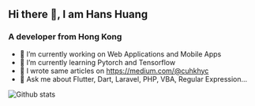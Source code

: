 ## Hi there 👋, I am Hans Huang
### A developer from Hong Kong
- 🔭 I’m currently working on Web Applications and Mobile Apps
- 🌱 I’m currently learning Pytorch and Tensorflow
- 📝 I wrote same articles on https://medium.com/@cuhkhyc
- 💬 Ask me about Flutter, Dart, Laravel, PHP, VBA, Regular Expression...

![Github stats](https://github-readme-stats.vercel.app/api?username=2000calories&theme=highcontrast&show_icons=true&count_private=true)

<!--
**2000calories/2000calories** is a ✨ _special_ ✨ repository because its `README.md` (this file) appears on your GitHub profile.

Here are some ideas to get you started:

- 🔭 I’m currently working on ...
- 🌱 I’m currently learning ...
- 👯 I’m looking to collaborate on ...
- 🤔 I’m looking for help with ...
- 💬 Ask me about ...
- 📫 How to reach me: ...
- 😄 Pronouns: ...
- ⚡ Fun fact: ...
-->
